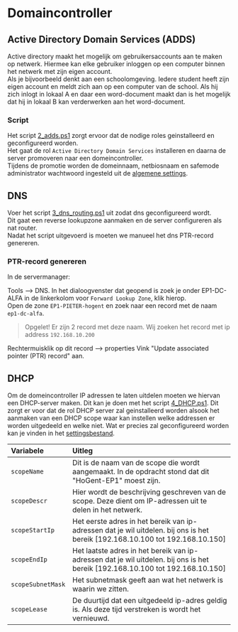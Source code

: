 # Domaincontroller

## Active Directory Domain Services (ADDS)

Active directory maakt het mogelijk om gebruikersaccounts aan te maken op netwerk. Hiermee kan elke gebruiker inloggen op een computer binnen het netwerk met zijn eigen account.  
Als je bijvoorbeeld denkt aan een schoolomgeving. Iedere student heeft zijn eigen account en meldt zich aan op een computer van de school. Als hij zich inlogt in lokaal A en daar een word-document maakt dan is het mogelijk dat hij in lokaal B kan verderwerken aan het word-document.

### Script

Het script [2_adds.ps1](../../scripts/domeincontroller/2_adds.ps1) zorgt ervoor dat de nodige roles geinstalleerd en geconfigureerd worden.  
Het gaat de rol `Active Directory Domain Services` installeren en daarna de server promoveren naar een domeincontroller.  
Tijdens de promotie worden de domeinnaam, netbiosnaam en safemode administrator wachtwoord ingesteld uit de [algemene settings](../../scripts/settings.json).

## DNS

Voer het script [3_dns_routing.ps1](../../scripts/domeincontroller/3_dns_routing.ps1) uit zodat dns geconfigureerd wordt.  
Dit gaat een reverse lookupzone aanmaken en de server configureren als nat router.  
Nadat het script uitgevoerd is moeten we manueel het dns PTR-record genereren.  

### PTR-record genereren

In de servermanager:

Tools --> DNS.
In het dialoogvenster dat geopend is zoek je onder EP1-DC-ALFA in de linkerkolom voor `Forward Lookup Zone`, klik hierop.  
Open de zone `EP1-PIETER-hogent` en zoek naar een record met de naam `ep1-dc-alfa`.  

> Opgelet! Er zijn 2 record met deze naam. Wij zoeken het record met ip address `192.168.10.200`  

Rechtermuisklik op dit record --> properties
Vink "Update associated pointer (PTR) record" aan.

## DHCP

Om de domeincontroller IP adressen te laten uitdelen moeten we hiervan een DHCP-server maken. Dit kan je doen met het script [4_DHCP.ps1](../../scripts/domeincontroller/4_dhcp.ps1).
Dit zorgt er voor dat de rol DHCP server zal geinstalleerd worden alsook het aanmaken van een DHCP scope waar kan instellen welke addressen er worden uitgedeeld en welke niet. Wat er precies zal geconfigureerd worden kan je vinden in het [settingsbestand](../../scripts/domeincontroller/settings.json).

| Variabele         | Uitleg                                                                                                                         |
| :---------------- | :----------------------------------------------------------------------------------------------------------------------------- |
| `scopeName`       | Dit is de naam van de scope die wordt aangemaakt. In de opdracht stond dat dit "HoGent-EP1" moest zijn.                        |
| `scopeDescr`      | Hier wordt de beschrijving geschreven van de scope. Deze dient om IP-adressen uit te delen in het netwerk.                     |
| `scopeStartIp`    | Het eerste adres in het bereik van ip-adressen dat je wil uitdelen. bij ons is het bereik [192.168.10.100 tot 192.168.10.150]  |
| `scopeEndIp`      | Het laatste adres in het bereik van ip-adressen dat je wil uitdelen. bij ons is het bereik [192.168.10.100 tot 192.168.10.150] |
| `scopeSubnetMask` | Het subnetmask geeft aan wat het netwerk is waarin we zitten.                                                                  |
| `scopeLease`      | De duurtijd dat een uitgedeeld ip-adres geldig is. Als deze tijd verstreken is wordt het vernieuwd.                            |
